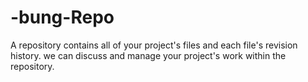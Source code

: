 # -bung-Repo
A repository contains all of your project's files and each file's revision history. 
we can discuss and manage your project's work within the repository.
